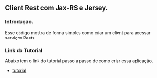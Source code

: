 ## Client Rest com Jax-RS e Jersey.

### Introdução.

Esse código mostra de forma simples como criar um client para acessar serviços Rests.


### Link do Tutorial

Abaixo tem o link do tutorial passo a passo de como criar essa aplicação.
- [tutorial](http://www.ciceroednilson.com.br/java-criando-um-client-rest-usando-jersey/)